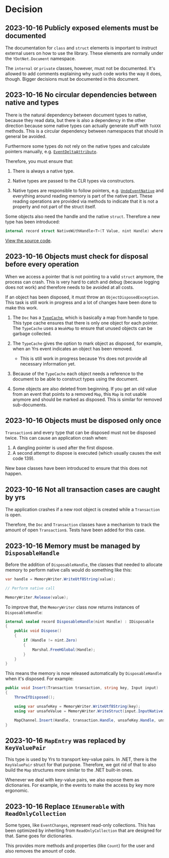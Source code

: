 # Decision

## 2023-10-16 Publicly exposed elements must be documented

The documentation for `class` and `struct` elements is important to instruct external users on how to use the library.
These elements are normally under the `YDotNet.Document` namespace.

The `internal` or `private` classes, however, must not be documented. It's allowed to add comments explaining why such
code works the way it does, though. Bigger decisions must be documented in this document.

## 2023-10-16 No circular dependencies between native and types

There is the natural dependency between document types to native, because they read data, but there is also a dependency
in the other direction because some native types can actually generate stuff with `ToXXX` methods.
This is a circular dependency between namespaces that should in general be avoided.

Furthermore some types do not rely on the native types and calculate pointers manually,
e.g. [`EventDeltaAttribute`](https://github.com/LSViana/ydotnet/blob/main/YDotNet/Document/Types/Events/EventDeltaAttribute.cs).

Therefore, you must ensure that:

1. There is always a native type.

2. Native types are passed to the CLR types via constructors.

3. Native types are responsible to follow pointers,
e.g. [`UndoEventNative`](https://github.com/SebastianStehle/ydotnet/blob/main/YDotNet/Native/UndoManager/Events/UndoEventNative.cs#L18C5-L27C1)
and everything around reading memory is part of the native part. These reading operations are provided via methods to
indicate that it is not a property and not part of the struct itself.

Some objects also need the handle and the native `struct`. Therefore a new type has been introduced:

```csharp
internal record struct NativeWithHandle<T>(T Value, nint Handle) where T : struct;
```

[View the source code](https://github.com/SebastianStehle/ydotnet/blob/main/YDotNet/Native/NativeWithHandle.cs).

## 2023-10-16 Objects must check for disposal before every operation

When we access a pointer that is not pointing to a valid `struct` anymore, the process can crash.
This is very hard to catch and debug (because logging does not work) and therefore needs to be avoided at all costs.

If an object has been disposed, it must throw an `ObjectDisposedException`.
This task is still work in progress and a lot of changes have been done to make this work.

1. The `Doc` has a [`TypeCache`](https://github.com/SebastianStehle/ydotnet/blob/main/YDotNet/Infrastructure/TypeCache.cs),
which is basically a map from handle to type. This type cache ensures that there is only one object for each pointer.
The `TypeCache` uses a `WeakMap` to ensure that unused objects can be garbage collected.

2. The `TypeCache` gives the option to mark object as disposed, for example,
when an Yrs event indicates an object has been removed.
   - This is still work in progress because Yrs does not provide all necessary information yet.

3. Because of the `TypeCache` each object needs a reference to the document
to be able to construct types using the document.

4. Some objects are also deleted from beginning. If you get an old value from an event that points to a removed `Map`,
this `Map` is not usable anymore and should be marked as disposed. This is similar for removed sub-documents.

##  2023-10-16 Objects must be disposed only once

`Transaction`s and every type that can be disposed must not be disposed twice.
This can cause an application crash when:

1. A dangling pointer is used after the first dispose.
2. A second attempt to dispose is executed (which usually causes the exit code 139).

New base classes have been introduced to ensure that this does not happen.

##  2023-10-16 Not all transaction cases are caught by yrs

The application crashes if a new root object is created while a `Transaction` is open.

Therefore, the `Doc` and `Transaction` classes have a mechanism to track the amount of open `Transaction`s.
Tests have been added for this case.

##  2023-10-16 Memory must be managed by `DisposableHandle`

Before the addition of `DisposableHandle`, the classes that needed to allocate memory to perform native calls would
do something like this:

```csharp
var handle = MemoryWriter.WriteUtf8String(value);

// Perform native call

MemoryWriter.Release(value);
```

To improve that, the `MemoryWriter` class now returns instances of `DisposableHandle`:

```csharp
internal sealed record DisposableHandle(nint Handle) : IDisposable
{
    public void Dispose()
    {
        if (Handle != nint.Zero)
        {
            Marshal.FreeHGlobal(Handle);
        }
    }
}
```

This means the memory is now released automatically by `DisposableHandle` when it's disposed. For example:

```csharp
public void Insert(Transaction transaction, string key, Input input)
{
    ThrowIfDisposed();

    using var unsafeKey = MemoryWriter.WriteUtf8String(key);
    using var unsafeValue = MemoryWriter.WriteStruct(input.InputNative);

    MapChannel.Insert(Handle, transaction.Handle, unsafeKey.Handle, unsafeValue.Handle);
}
```

##  2023-10-16 `MapEntry` was replaced by `KeyValuePair`

This type is used by Yrs to transport key-value pairs. In .NET, there is the `KeyValuePair` struct for that purpose.
Therefore, we got rid of that to also build the `Map` structures more similar to the .NET built-in ones.

Whenever we deal with key-value pairs, we also expose them as dictionaries.
For example, in the events to make the access by key more ergonomic.

## 2023-10-16 Replace `IEnumerable` with `ReadOnlyCollection`

Some types, like `EventChanges`, represent read-only collections.
This has been optimized by inheriting from `ReadOnlyCollection` that are designed for that. Same goes for dictionaries.

This provides more methods and properties (like `Count`) for the user and also removes the amount of code.